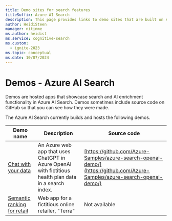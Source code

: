 ```yaml
---
title: Demo sites for search features
titleSuffix: Azure AI Search
description: This page provides links to demo sites that are built on Azure AI Search. Try a web app to see how search performs.
author: HeidiSteen
manager: nitinme
ms.author: heidist
ms.service: cognitive-search
ms.custom:
  - ignite-2023
ms.topic: conceptual
ms.date: 10/07/2024
---
```


# Demos - Azure AI Search

Demos are hosted apps that showcase search and AI enrichment functionality in Azure AI Search. Demos sometimes include source code on GitHub so that you can see how they were made.

The Azure AI Search currently builds and hosts the following demos.

| Demo name | Description | Source code |
|-----------|------------ |-------------|
| [Chat with your data](https://entgptsearch.azurewebsites.net/) | An Azure web app that uses ChatGPT in Azure OpenAI with fictitious health plan data in a search index. | [https://github.com/Azure-Samples/azure-search-openai-demo/](https://github.com/Azure-Samples/azure-search-openai-demo/)  |
| [Semantic ranking for retail](https://brave-meadow-0f59c9b1e.1.azurestaticapps.net/) | Web app for a fictitious online retailer, "Terra" | Not available |